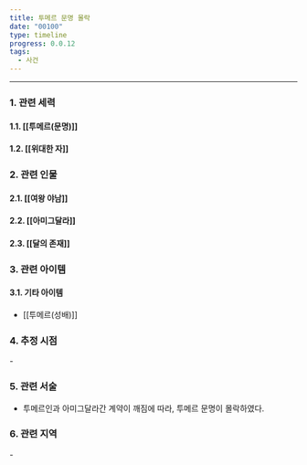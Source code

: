 ```yaml
---
title: 투메르 문명 몰락
date: "00100"
type: timeline
progress: 0.0.12
tags:
  - 사건
---
```

---
### 1. 관련 세력 
#### 1.1. [[투메르(문명)]]
#### 1.2. [[위대한 자]]

### 2. 관련 인물
#### 2.1. [[여왕 야남]]
#### 2.2. [[아미그달라]]
#### 2.3. [[달의 존재]]

### 3. 관련 아이템
#### 3.1. 기타 아이템
- [[투메르(성배)]]
### 4. 추정 시점
\-

### 5. 관련 서술
- 투메르인과 아미그달라간 계약이 깨짐에 따라, 투메르 문명이 몰락하였다.
### 6. 관련 지역
\-

